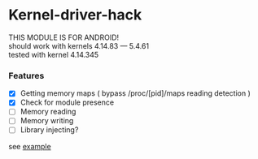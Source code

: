 # Kernel-driver-hack
THIS MODULE IS FOR ANDROID! <br>
should work with kernels 4.14.83 — 5.4.61<br>
tested with kernel 4.14.345
### Features
- [x] Getting memory maps ( bypass /proc/[pid]/maps reading detection )
- [x] Check for module presence
- [ ] Memory reading
- [ ] Memory writing
- [ ] Library injecting?

see [example](https://github.com/Lsc0x80/Kernel-driver-hack/blob/main/userspace/main.c)
